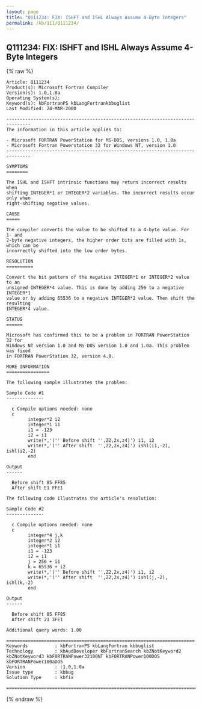 ```yaml
---
layout: page
title: "Q111234: FIX: ISHFT and ISHL Always Assume 4-Byte Integers"
permalink: /kb/111/Q111234/
---
```


## Q111234: FIX: ISHFT and ISHL Always Assume 4-Byte Integers

{% raw %}

	Article: Q111234
	Product(s): Microsoft Fortran Compiler
	Version(s): 1.0,1.0a
	Operating System(s): 
	Keyword(s): kbFortranPS kbLangFortrankbbuglist
	Last Modified: 24-MAR-2000
	
	-------------------------------------------------------------------------------
	The information in this article applies to:
	
	- Microsoft FORTRAN PowerStation for MS-DOS, versions 1.0, 1.0a 
	- Microsoft Fortran Powerstation 32 for Windows NT, version 1.0 
	-------------------------------------------------------------------------------
	
	SYMPTOMS
	========
	
	The ISHL and ISHFT intrinsic functions may return incorrect results when
	shifting INTEGER*1 or INTEGER*2 variables. The incorrect results occur only when
	right-shifting negative values.
	
	CAUSE
	=====
	
	The compiler converts the value to be shifted to a 4-byte value. For 1- and
	2-byte negative integers, the higher order bits are filled with 1s, which can be
	incorrectly shifted into the low order bytes.
	
	RESOLUTION
	==========
	
	Convert the bit pattern of the negative INTEGER*1 or INTEGER*2 value to an
	unsigned INTEGER*4 value. This is done by adding 256 to a negative INTEGER*1
	value or by adding 65536 to a negative INTEGER*2 value. Then shift the resulting
	INTEGER*4 value.
	
	STATUS
	======
	
	Microsoft has confirmed this to be a problem in FORTRAN PowerStation 32 for
	Windows NT version 1.0 and MS-DOS version 1.0 and 1.0a. This problem was fixed
	in FORTRAN PowerStation 32, version 4.0.
	
	MORE INFORMATION
	================
	
	The following sample illustrates the problem:
	
	Sample Code #1
	--------------
	
	  c Compile options needed: none
	  c
	        integer*2 i2
	        integer*1 i1
	        i1 = -123
	        i2 = i1
	        write(*,'('' Before shift '',Z2,2x,z4)') i1, i2
	        write(*,'('' After shift  '',Z2,2x,z4)') ishl(i1,-2), ishl(i2,-2)
	        end
	
	Output
	------
	
	  Before shift 85 FF85
	  After shift E1 FFE1
	
	The following code illustrates the article's resolution:
	
	Sample Code #2
	--------------
	
	  c Compile options needed: none
	  c
	        integer*4 j,k
	        integer*2 i2
	        integer*1 i1
	        i1 = -123
	        i2 = i1
	        j = 256 + i1
	        k = 65536 + i2
	        write(*,'('' Before shift '',Z2,2x,z4)') i1, i2
	        write(*,'('' After shift  '',Z2,2x,z4)') ishl(j,-2), ishl(k,-2)
	        end
	
	Output
	------
	
	  Before shift 85 FF85
	  After shift 21 3FE1
	
	Additional query words: 1.00
	
	======================================================================
	Keywords          : kbFortranPS kbLangFortran kbbuglist
	Technology        : kbAudDeveloper kbFortranSearch kbZNotKeyword2 kbZNotKeyword3 kbFORTRANPower32100NT kbFORTRANPower100DOS kbFORTRANPower100aDOS
	Version           : :1.0,1.0a
	Issue type        : kbbug
	Solution Type     : kbfix
	
	=============================================================================
	

{% endraw %}
